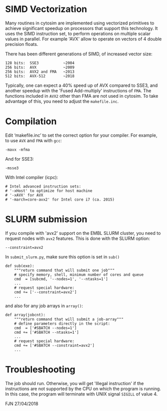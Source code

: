 
# SIMD Vectorization

Many routines in cytosim are implemented using vectorized primitives to achieve significant speedup on processors that support this technology. It uses the SIMD instruction set, to perform operations on multiple scalar values in parallel.
For example 'AVX' allow to operate on vectors of 4 double precision floats.

There has been different generations of SIMD, of increased vector size:

    128 bits:  SSE3           ~2004
    256 bits:  AVX            ~2009
    256 bits:  AVX2 and FMA   ~2013
    512 bits:  AVX-512        ~2018

Typically, one can expect a 40% speed up of AVX compared to SSE3, and 
another speedup with the 'Fused Add-multiply' instructions of `FMA`.
The functions included in `AVX2` other than FMA are not used in cytosim.
To take advantage of this, you need to adjust the `makefile.inc`.

# Compilation

Edit ‘makefile.inc’ to set the correct option for your compiler.
For example, to use `AVX` and `FMA` with `gcc`:

    -mavx -mfma

And for SSE3:

    -msse3

With Intel compiler (icpc):

    # Intel advanced instruction sets:
    # '-xHost' to optimize for host machine
    # '-xAVX' for AVX
    # '-march=core-avx2' for Intel core i7 (ca. 2015)

# SLURM submission

If you compile with 'avx2' support on the EMBL SLURM cluster, you need to request nodes with `avx2` features. This is done with the SLURM option:

    --constraint=avx2

In `submit_slurm.py`, make sure this option is set in `sub()`

    def sub(exe):
        """return command that will submit one job"""
        # specify memory, shell, minimum number of cores and queue
        cmd  = [subcmd, '--nodes=1', '--ntasks=1']
        ...
        # request special hardware:
        cmd += ['--constraint=avx2']
  	   	...
  	   	 
and also for any job arrays in `array()`:

    def array(jobcnt):
        """return command that will submit a job-array"""
        # define parameters directly in the script:
        cmd  = ['#SBATCH --nodes=1']
        cmd += ['#SBATCH --ntasks=1']
        ...
        # request special hardware:
        cmd += ['#SBATCH --constraint=avx2']
        ...

# Troubleshooting

The job should run. Otherwise, you will get 'Illegal instruction' if the instructions are not supported by the CPU on which the program is running. In this case, the program will terminate with UNIX signal `SIGILL` of value 4.


FJN 27/04/2018
